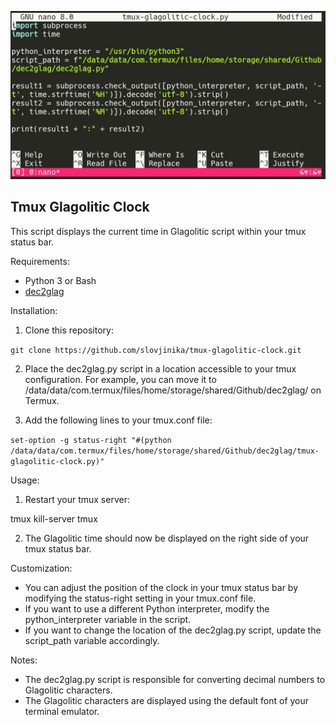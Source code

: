 ![demo](image-tmux-glagolitic-clock.jpg)

## Tmux Glagolitic Clock

This script displays the current time in Glagolitic script within your tmux status bar.

Requirements:

* Python 3 or Bash
* [dec2glag](https://github.com/slovjinika/dec2glag)

Installation:

1. Clone this repository:

`git clone https://github.com/slovjinika/tmux-glagolitic-clock.git`

2. Place the dec2glag.py script in a location accessible to your tmux configuration. For example, you can move it to /data/data/com.termux/files/home/storage/shared/Github/dec2glag/ on Termux.

3. Add the following lines to your tmux.conf file:

`set-option -g status-right "#(python /data/data/com.termux/files/home/storage/shared/Github/dec2glag/tmux-glagolitic-clock.py)"`

Usage:

1. Restart your tmux server:

tmux kill-server
tmux


2. The Glagolitic time should now be displayed on the right side of your tmux status bar.

Customization:

* You can adjust the position of the clock in your tmux status bar by modifying the status-right setting in your tmux.conf file.
* If you want to use a different Python interpreter, modify the python_interpreter variable in the script.
* If you want to change the location of the dec2glag.py script, update the script_path variable accordingly.

Notes:

* The dec2glag.py script is responsible for converting decimal numbers to Glagolitic characters.
* The Glagolitic characters are displayed using the default font of your terminal emulator.
